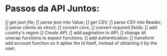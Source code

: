 # Passos da API Juntos:
[*] get json file;
[*] parse json into Value;
[*] get CSV;
[*] parse CSV into Reader;
[*] parse clients as struct;
[*] convert csvs; 
[*] convert required fields;
[*] add country's region
[*] Create API;
[*] add pagination to API;
[] change all unwrap functions to expect functions;
[] add authentication;
[] transform add account function so it aplies the id itself,
instead of obtaining it by the user;

